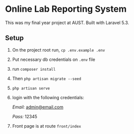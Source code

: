 # Online Lab Reporting System

This was my final year project at AUST. Built with Laravel 5.3.

## Setup

1. On the project root run, `cp .env.example .env`
1. Put necessary db credentials on `.env` file
1. run `composer install`
1. Then `php artisan migrate --seed`
1. `php artisan serve`
1. login with the following credentials:

	*Email:* admin@email.com

	*Pass:* 12345

1. Front page is at route `front/index`
